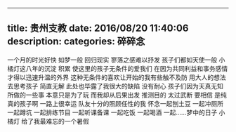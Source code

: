 
---
title: 贵州支教
date: 2016/08/20 11:40:06
description:
categories: 碎碎念
---
一个月的时光好快 如梦一般 回归现实 寥落之感难以抒发
孩子们都如天使一般 小橘灯这八年的沉淀 积累 使这里的孩子无条件的爱我们 在因为共同利益和事务感情才得以迅速升温的外界 这种无条件的喜欢让开始的我有些触不及防 用大人的想法去思考孩子 简直无解 此处也毕露了我很大的缺陷 没有耐心 孩子们因为天真无知所做的一些事 本意只是为了玩 而我却从后果出发 推测目的 太过武断
要相信 是纯真的孩子啊
一路上很幸运 队友十分的照顾任性的我 怀念一起刨土豆 一起冲厕所 一起蹲坑 一起排练节目 一起听课备课 一起吃饭 一起喝酒 一起……梦中的日子
小橘灯 给了我最难忘的一个暑假